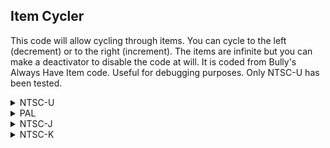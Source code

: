 ## Item Cycler

This code will allow cycling through items. You can cycle to the left (decrement) or to the right (increment). The items are infinite but you can make a deactivator to disable the code at will. It is coded from Bully's Always Have Item code.
Useful for debugging purposes. Only NTSC-U has been tested.

<details>
<summary>NTSC-U</summary>

XXXX: Controller Address
YYYY: Both buttons values that will cycle items left and right, masked together (LLLL + RRRR = YYYY). E.g (Wiimote): D-Pad Left (0001) cycles item to the left < and D-Pad Right (0002) cycles item to the right >, therefore YYYY will be 0003 (0001 + 0002 = 0003)
LLLL: Button value that will cycle items to the left < (decrement) 
RRRR: Button value that will cycle items to the right > (increment)

Button values: https://mariokartwii.com/archive/index.php?thread-44.html

```powerpc
C27E4B88 00000013
48000009 00000000
7CC802A6 3CE08034
89460000 A187XXXX
718BYYYY 41820040
8BE60001 2C1F0000
40820034 718BLLLL
41820014 2C0A0000
394AFFFF 40820020
39400013 718BRRRR
41820014 2C0A0012
394A0001 40810008
39400000 3BE00001
40820008 3BE00000
9BE60001 99460000
9144008C 38C00001
2C0A0005 4182000C
2C0A0010 41800008
38C00003 90C40090
60000000 00000000
C278894C 00000002
3BE00001 9BFD0238
83E3008C 00000000
047E4E00 60000000
```
</details>

<details>
<summary>PAL</summary>

XXXX: Controller Address
YYYY: Both buttons values that will cycle items left and right, masked together (LLLL + RRRR = YYYY). E.g (Wiimote): D-Pad Left (0001) cycles item to the left < and D-Pad Right (0002) cycles item to the right >, therefore YYYY will be 0003 (0001 + 0002 = 0003)
LLLL: Button value that will cycle items to the left < (decrement) 
RRRR: Button value that will cycle items to the right > (increment)

Button values: https://mariokartwii.com/archive/index.php?thread-44.html

```powerpc
C27EEE98 00000013
48000009 00000000
7CC802A6 3CE08034
89460000 A187XXXX
718BYYYY 41820040
8BE60001 2C1F0000
40820034 718BLLLL
41820014 2C0A0000
394AFFFF 40820020
39400013 718BRRRR
41820014 2C0A0012
394A0001 40810008
39400000 3BE00001
40820008 3BE00000
9BE60001 99460000
9144008C 38C00001
2C0A0005 4182000C
2C0A0010 41800008
38C00003 90C40090
60000000 00000000
C2791958 00000002
3BE00001 9BFD0238
83E3008C 00000000
047EF110 60000000
```
</details>

<details>
<summary>NTSC-J</summary>

XXXX: Controller Address
YYYY: Both buttons values that will cycle items left and right, masked together (LLLL + RRRR = YYYY). E.g (Wiimote): D-Pad Left (0001) cycles item to the left < and D-Pad Right (0002) cycles item to the right >, therefore YYYY will be 0003 (0001 + 0002 = 0003)
LLLL: Button value that will cycle items to the left < (decrement) 
RRRR: Button value that will cycle items to the right > (increment)

Button values: https://mariokartwii.com/archive/index.php?thread-44.html

```powerpc
C27EE504 00000013
48000009 00000000
7CC802A6 3CE08034
89460000 A187XXXX
718BYYYY 41820040
8BE60001 2C1F0000
40820034 718BLLLL
41820014 2C0A0000
394AFFFF 40820020
39400013 718BRRRR
41820014 2C0A0012
394A0001 40810008
39400000 3BE00001
40820008 3BE00000
9BE60001 99460000
9144008C 38C00001
2C0A0005 4182000C
2C0A0010 41800008
38C00003 90C40090
60000000 00000000
C2790FC4 00000002
3BE00001 9BFD0238
83E3008C 00000000
047EE77C 60000000
```
</details>

<details>
<summary>NTSC-K</summary>

XXXX: Controller Address
YYYY: Both buttons values that will cycle items left and right, masked together (LLLL + RRRR = YYYY). E.g (Wiimote): D-Pad Left (0001) cycles item to the left < and D-Pad Right (0002) cycles item to the right >, therefore YYYY will be 0003 (0001 + 0002 = 0003)
LLLL: Button value that will cycle items to the left < (decrement) 
RRRR: Button value that will cycle items to the right > (increment)

Button values: https://mariokartwii.com/archive/index.php?thread-44.html

```powerpc
C27DD258 00000013
48000009 00000000
7CC802A6 3CE08035
89460000 A187XXXX
718BYYYY 41820040
8BE60001 2C1F0000
40820034 718BLLLL
41820014 2C0A0000
394AFFFF 40820020
39400013 718BRRRR
41820014 2C0A0012
394A0001 40810008
39400000 3BE00001
40820008 3BE00000
9BE60001 99460000
9144008C 38C00001
2C0A0005 4182000C
2C0A0010 41800008
38C00003 90C40090
60000000 00000000
C277FD18 00000002
3BE00001 9BFD0238
83E3008C 00000000
047DD4D0 60000000
```
</details>